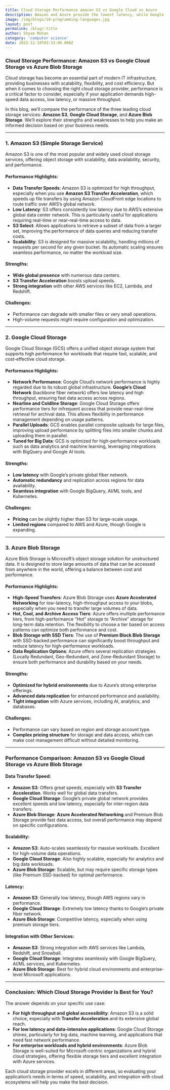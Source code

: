 ```yaml
---
title: Cloud Storage Performance amazon S3 vs Google Cloud vs Azure
description: Amazon and Azure provide the lowest latency, while Google provides the highest throughput
image: /img/blogs/10-programming-languages.jpg
layout: post
permalink: /blog/:title
author: Shyam Mohan
category: 'computer science'
date: 2022-12-10T03:33:00.000Z
---
```



### Cloud Storage Performance: Amazon S3 vs Google Cloud Storage vs Azure Blob Storage

Cloud storage has become an essential part of modern IT infrastructure, providing businesses with scalability, flexibility, and cost efficiency. But when it comes to choosing the right cloud storage provider, performance is a critical factor to consider, especially if your application demands high-speed data access, low latency, or massive throughput.

In this blog, we’ll compare the performance of the three leading cloud storage services: **Amazon S3**, **Google Cloud Storage**, and **Azure Blob Storage**. We’ll explore their strengths and weaknesses to help you make an informed decision based on your business needs.

----------

### 1. **Amazon S3 (Simple Storage Service)**

Amazon S3 is one of the most popular and widely used cloud storage services, offering object storage with scalability, data availability, security, and performance.

#### **Performance Highlights:**

-   **Data Transfer Speeds**: Amazon S3 is optimized for high throughput, especially when you use **Amazon S3 Transfer Acceleration**, which speeds up file transfers by using Amazon CloudFront edge locations to route traffic over AWS’s global network.
-   **Low Latency**: S3 offers consistently low latency due to AWS’s extensive global data center network. This is particularly useful for applications requiring real-time or near-real-time access to data.
-   **S3 Select**: Allows applications to retrieve a subset of data from a larger set, improving the performance of data queries and reducing transfer costs.
-   **Scalability**: S3 is designed for massive scalability, handling millions of requests per second for any given bucket. Its automatic scaling ensures seamless performance, no matter the workload size.

#### **Strengths**:

-   **Wide global presence** with numerous data centers.
-   **S3 Transfer Acceleration** boosts upload speeds.
-   **Strong integration** with other AWS services like EC2, Lambda, and Redshift.

#### **Challenges**:

-   Performance can degrade with smaller files or very small operations.
-   High-volume requests might require configuration and optimization.

----------

### 2. **Google Cloud Storage**

Google Cloud Storage (GCS) offers a unified object storage system that supports high performance for workloads that require fast, scalable, and cost-effective cloud storage.

#### **Performance Highlights:**

-   **Network Performance**: Google Cloud’s network performance is highly regarded due to its robust global infrastructure. **Google’s Cloud Network** (backbone fiber network) offers low latency and high throughput, ensuring fast data access across regions.
-   **Nearline and Coldline Storage**: Google Cloud Storage offers performance tiers for infrequent access that provide near-real-time retrieval for archival data. This allows flexibility in performance management depending on usage patterns.
-   **Parallel Uploads**: GCS enables parallel composite uploads for large files, improving upload performance by splitting files into smaller chunks and uploading them in parallel.
-   **Tuned for Big Data**: GCS is optimized for high-performance workloads such as data analytics and machine learning, leveraging integrations with BigQuery and Google AI tools.

#### **Strengths**:

-   **Low latency** with Google’s private global fiber network.
-   **Automatic redundancy** and replication across regions for data availability.
-   **Seamless integration** with Google BigQuery, AI/ML tools, and Kubernetes.

#### **Challenges**:

-   **Pricing** can be slightly higher than S3 for large-scale usage.
-   **Limited regions** compared to AWS and Azure, though Google is expanding.

----------

### 3. **Azure Blob Storage**

Azure Blob Storage is Microsoft’s object storage solution for unstructured data. It is designed to store large amounts of data that can be accessed from anywhere in the world, offering a balance between cost and performance.

#### **Performance Highlights:**

-   **High-Speed Transfers**: Azure Blob Storage uses **Azure Accelerated Networking** for low-latency, high-throughput access to your blobs, especially when you need to transfer large volumes of data.
-   **Hot, Cool, and Archive Access Tiers**: Azure offers multiple performance tiers, from high-performance “Hot” storage to “Archive” storage for long-term data retention. The flexibility to choose a tier based on access patterns can optimize both performance and cost.
-   **Blob Storage with SSD Tiers**: The use of **Premium Block Blob Storage** with SSD-backed performance can significantly boost throughput and reduce latency for high-performance workloads.
-   **Data Replication Options**: Azure offers several replication strategies (Locally Redundant, Geo-Redundant, and Zone-Redundant Storage) to ensure both performance and durability based on your needs.

#### **Strengths**:

-   **Optimized for hybrid environments** due to Azure’s strong enterprise offerings.
-   **Advanced data replication** for enhanced performance and availability.
-   **Tight integration** with Azure services, including AI, analytics, and databases.

#### **Challenges**:

-   Performance can vary based on region and storage account type.
-   **Complex pricing structure** for storage and data access, which can make cost management difficult without detailed monitoring.

----------

### **Performance Comparison: Amazon S3 vs Google Cloud Storage vs Azure Blob Storage**

#### **Data Transfer Speed**:

-   **Amazon S3**: Offers great speeds, especially with **S3 Transfer Acceleration**. Works well for global data transfers.
-   **Google Cloud Storage**: Google’s private global network provides excellent speeds and low latency, especially for inter-region data transfers.
-   **Azure Blob Storage**: **Azure Accelerated Networking** and Premium Blob Storage provide fast data access, but overall performance may depend on specific configurations.

#### **Scalability**:

-   **Amazon S3**: Auto-scales seamlessly for massive workloads. Excellent for high-volume data operations.
-   **Google Cloud Storage**: Also highly scalable, especially for analytics and big data workloads.
-   **Azure Blob Storage**: Scalable, but may require specific storage types (like Premium SSD-backed) for optimal performance.

#### **Latency**:

-   **Amazon S3**: Generally low latency, though AWS regions vary in performance.
-   **Google Cloud Storage**: Extremely low latency thanks to Google’s private fiber network.
-   **Azure Blob Storage**: Competitive latency, especially when using premium storage tiers.

#### **Integration with Other Services**:

-   **Amazon S3**: Strong integration with AWS services like Lambda, Redshift, and Snowball.
-   **Google Cloud Storage**: Integrates seamlessly with Google BigQuery, AI/ML services, and Kubernetes.
-   **Azure Blob Storage**: Best for hybrid cloud environments and enterprise-level Microsoft applications.

----------

### **Conclusion: Which Cloud Storage Provider Is Best for You?**

The answer depends on your specific use case:

-   **For high throughput and global accessibility**: Amazon S3 is a solid choice, especially with **Transfer Acceleration** and its extensive global reach.
-   **For low latency and data-intensive applications**: Google Cloud Storage shines, particularly for big data, machine learning, and applications that need fast network performance.
-   **For enterprise workloads and hybrid environments**: Azure Blob Storage is well-suited for Microsoft-centric organizations and hybrid cloud strategies, offering flexible storage tiers and excellent integration with Azure services.

Each cloud storage provider excels in different areas, so evaluating your application’s needs in terms of speed, scalability, and integration with cloud ecosystems will help you make the best decision.
